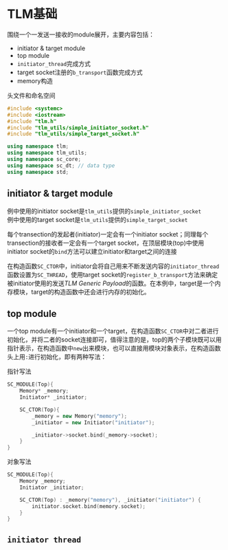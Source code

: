 # TLM基础
围绕一个一发送一接收的module展开，主要内容包括：
* initiator & target module
* top module
* `initiator_thread`完成方式
* target socket注册的`b_transport`函数完成方式
* memory构造

头文件和命名空间
```cpp
#include <systemc>
#include <iostream>
#include "tlm.h"
#include "tlm_utils/simple_initiator_socket.h"
#include "tlm_utils/simple_target_socket.h"

using namespace tlm;
using namespace tlm_utils;
using namespace sc_core;
using namespace sc_dt; // data type
using namespace std;
```

## initiator & target module
例中使用的initiator socket是`tlm_utils`提供的`simple_initiator_socket`<br>
例中使用的target socket是`tlm_utils`提供的`simple_target_socket`

每个transection的发起者(initiator)一定会有一个initiator socket；同理每个transection的接收者一定会有一个target socket，在顶层模块(top)中使用initiator socket的`bind`方法可以建立initiator和target之间的连接

在构造函数`SC_CTOR`中，initiator会将自己用来不断发送内容的`initiator_thread`函数设置为`SC_THREAD`，使用target socket的`register_b_transport`方法来确定被initiator使用的发送*TLM Generic Payload*的函数。在本例中，target是一个内存模块，target的构造函数中还会进行内存的初始化。

## top module
一个top module有一个initiator和一个target，在构造函数`SC_CTOR`中对二者进行初始化，并将二者的socket连接即可，值得注意的是，top的两个子模块既可以用指针表示，在构造函数中`new`出来模块，也可以直接用模块对象表示，在构造函数头上用`:`进行初始化，即有两种写法：

指针写法
```cpp
SC_MODULE(Top){
    Memory* _memory;
    Initiator* _initiator;

    SC_CTOR(Top){
        _memory = new Memory("memory");
        _initiator = new Initiator("initiator");

        _initiator->socket.bind(_memory->socket);
    }
}
```

对象写法
```cpp
SC_MODULE(Top){
    Memory _memory;
    Initiator _initiator;

    SC_CTOR(Top) : _memory("memory"), _initiator("initiator") {
        initiator.socket.bind(memory.socket);
    }
}
```

## `initiator thread`
